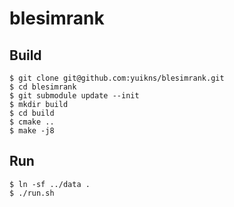 blesimrank
=============================

## Build
````
$ git clone git@github.com:yuikns/blesimrank.git
$ cd blesimrank
$ git submodule update --init
$ mkdir build
$ cd build
$ cmake ..
$ make -j8
````

## Run
````
$ ln -sf ../data .
$ ./run.sh
````


